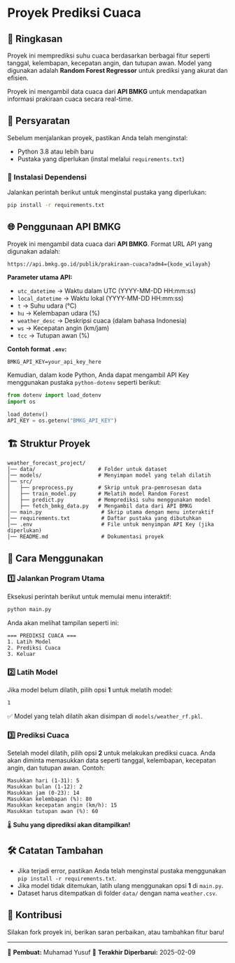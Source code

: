 # Proyek Prediksi Cuaca

## 📌 Ringkasan
Proyek ini memprediksi suhu cuaca berdasarkan berbagai fitur seperti tanggal, kelembapan, kecepatan angin, dan tutupan awan. Model yang digunakan adalah **Random Forest Regressor** untuk prediksi yang akurat dan efisien.

Proyek ini mengambil data cuaca dari **API BMKG** untuk mendapatkan informasi prakiraan cuaca secara real-time.

## 🚀 Persyaratan
Sebelum menjalankan proyek, pastikan Anda telah menginstal:
- Python 3.8 atau lebih baru
- Pustaka yang diperlukan (instal melalui `requirements.txt`)

### 🔹 Instalasi Dependensi
Jalankan perintah berikut untuk menginstal pustaka yang diperlukan:
```bash
pip install -r requirements.txt
```

## 🌐 Penggunaan API BMKG
Proyek ini mengambil data cuaca dari **API BMKG**. Format URL API yang digunakan adalah:
```
https://api.bmkg.go.id/publik/prakiraan-cuaca?adm4={kode_wilayah}
```
**Parameter utama API:**
- `utc_datetime` → Waktu dalam UTC (YYYY-MM-DD HH:mm:ss)
- `local_datetime` → Waktu lokal (YYYY-MM-DD HH:mm:ss)
- `t` → Suhu udara (°C)
- `hu` → Kelembapan udara (%)
- `weather_desc` → Deskripsi cuaca (dalam bahasa Indonesia)
- `ws` → Kecepatan angin (km/jam)
- `tcc` → Tutupan awan (%)

**Contoh format `.env`:**
```
BMKG_API_KEY=your_api_key_here
```
Kemudian, dalam kode Python, Anda dapat mengambil API Key menggunakan pustaka `python-dotenv` seperti berikut:
```python
from dotenv import load_dotenv
import os

load_dotenv()
API_KEY = os.getenv("BMKG_API_KEY")
```

## 🏗️ Struktur Proyek
```
weather_forecast_project/
│── data/                    # Folder untuk dataset
│── models/                  # Menyimpan model yang telah dilatih
│── src/                      
│   ├── preprocess.py        # Skrip untuk pra-pemrosesan data
│   ├── train_model.py       # Melatih model Random Forest
│   ├── predict.py           # Memprediksi suhu menggunakan model
│   ├── fetch_bmkg_data.py   # Mengambil data dari API BMKG
│── main.py                   # Skrip utama dengan menu interaktif
│── requirements.txt          # Daftar pustaka yang dibutuhkan
│── .env                      # File untuk menyimpan API Key (jika diperlukan)
│── README.md                 # Dokumentasi proyek
```

## 🎯 Cara Menggunakan
### 1️⃣ Jalankan Program Utama
Eksekusi perintah berikut untuk memulai menu interaktif:
```bash
python main.py
```
Anda akan melihat tampilan seperti ini:
```
=== PREDIKSI CUACA ===
1. Latih Model
2. Prediksi Cuaca
3. Keluar
```

### 2️⃣ Latih Model
Jika model belum dilatih, pilih opsi **1** untuk melatih model:
```bash
1
```
✅ Model yang telah dilatih akan disimpan di `models/weather_rf.pkl`.

### 3️⃣ Prediksi Cuaca
Setelah model dilatih, pilih opsi **2** untuk melakukan prediksi cuaca.
Anda akan diminta memasukkan data seperti tanggal, kelembapan, kecepatan angin, dan tutupan awan.
Contoh:
```
Masukkan hari (1-31): 5
Masukkan bulan (1-12): 2
Masukkan jam (0-23): 14
Masukkan kelembapan (%): 80
Masukkan kecepatan angin (km/h): 15
Masukkan tutupan awan (%): 60
```
🌡️ **Suhu yang diprediksi akan ditampilkan!**

## 🛠️ Catatan Tambahan
- Jika terjadi error, pastikan Anda telah menginstal pustaka menggunakan `pip install -r requirements.txt`.
- Jika model tidak ditemukan, latih ulang menggunakan opsi **1** di `main.py`.
- Dataset harus ditempatkan di folder `data/` dengan nama `weather.csv`.

## 🤝 Kontribusi
Silakan fork proyek ini, berikan saran perbaikan, atau tambahkan fitur baru!

---
📌 **Pembuat:** Muhamad Yusuf
📅 **Terakhir Diperbarui:** 2025-02-09


